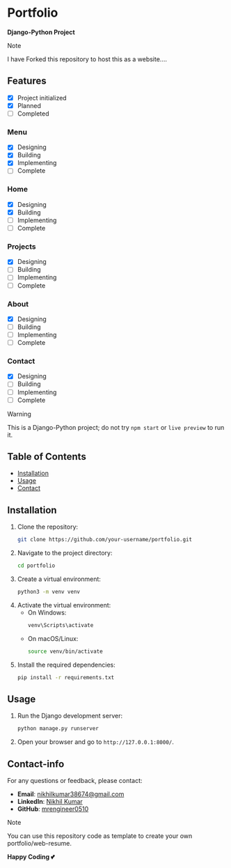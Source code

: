 # Portfolio

**Django-Python Project**

>[!note]
>I have Forked this repository to host this as a website....


## Features

- [x] Project initialized
- [x] Planned
- [ ] Completed

### Menu

- [x] Designing
- [x] Building
- [x] Implementing
- [ ] Complete

### Home

- [x] Designing
- [x] Building
- [ ] Implementing
- [ ] Complete

### Projects

- [x] Designing
- [ ] Building
- [ ] Implementing
- [ ] Complete

### About

- [x] Designing
- [ ] Building
- [ ] Implementing
- [ ] Complete

### Contact

- [x] Designing
- [ ] Building
- [ ] Implementing
- [ ] Complete

>[!warning]
> This is a Django-Python project; do not try `npm start` or `live preview` to run it.



## Table of Contents

- [Installation](#installation)
- [Usage](#usage)
- [Contact](#contact-info)

## Installation

1. Clone the repository:
    ```sh
    git clone https://github.com/your-username/portfolio.git
    ```
2. Navigate to the project directory:
    ```sh
    cd portfolio
    ```
3. Create a virtual environment:
    ```sh
    python3 -m venv venv
    ```
4. Activate the virtual environment:
    - On Windows:
        ```sh
        venv\Scripts\activate
        ```
    - On macOS/Linux:
        ```sh
        source venv/bin/activate
        ```
5. Install the required dependencies:
    ```sh
    pip install -r requirements.txt
    ```

## Usage

1. Run the Django development server:
    ```sh
    python manage.py runserver
    ```
2. Open your browser and go to `http://127.0.0.1:8000/`.


## Contact-info

For any questions or feedback, please contact:

- **Email**: [nikhilkumar38674@gmail.com](mailto:nikhilkumar38674@gmail.com)
- **LinkedIn**: [Nikhil Kumar](https://www.linkedin.com/in/nikhil-kumar-2b9842202)
- **GitHub**: [mrengineer0510](https://github.com/mrengineer0510)

>[!note]
>You can use this repository code as template to create your own portfolio/web-resume.

**Happy Coding 💕**

